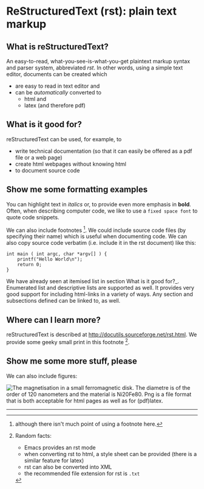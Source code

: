 ReStructuredText (rst): plain text markup
=========================================

What is reStructuredText?
-------------------------

An easy-to-read, what-you-see-is-what-you-get plaintext markup syntax
and parser system, abbreviated *rst*. In other words, using a simple
text editor, documents can be created which

-   are easy to read in text editor and
-   can be *automatically* converted to
    -   html and
    -   latex (and therefore pdf)

What is it good for?
--------------------

reStructuredText can be used, for example, to

-   write technical documentation (so that it can easily be offered as a
    pdf file or a web page)
-   create html webpages without knowing html
-   to document source code

Show me some formatting examples
--------------------------------

You can highlight text in *italics* or, to provide even more emphasis in
**bold**. Often, when describing computer code, we like to use a
`fixed space font` to quote code snippets.

We can also include footnotes [^1]. We could include source code files
(by specifying their name) which is useful when documenting code. We can
also copy source code verbatim (i.e. include it in the rst document)
like this:

    int main ( int argc, char *argv[] ) {
        printf("Hello World\n");
        return 0;
    }

We have already seen at itemised list in section What is it good
for?\_. Enumerated list and descriptive lists are supported as well. It
provides very good support for including html-links in a variety of
ways. Any section and subsections defined can be linked to, as well.

Where can I learn more?
-----------------------

reStructuredText is described at
<http://docutils.sourceforge.net/rst.html>. We provide some geeky small
print in this footnote [^2].

Show me some more stuff, please
-------------------------------

We can also include figures:

![The magnetisation in a small ferromagnetic disk. The diametre is of
the order of 120 nanometers and the material is Ni20Fe80. Png is a file
format that is both acceptable for html pages as well as for
(pdf)latex.](image.png)

* * * * *

[^1]: although there isn't much point of using a footnote here.

[^2]: Random facts:

    -   Emacs provides an rst mode
    -   when converting rst to html, a style sheet can be provided
        (there is a similar feature for latex)
    -   rst can also be converted into XML
    -   the recommended file extension for rst is `.txt`

